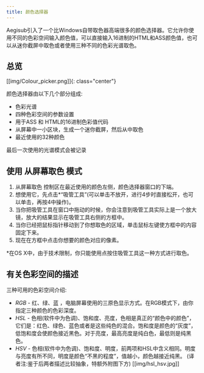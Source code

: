 ```yaml
---
title: 颜色选择器
---
```


Aegisub引入了一个比Windows自带取色器高端很多的颜色选择器。它允许你使用不同的色彩空间输入颜色值，可以直接输入16进制的HTML和ASS颜色值，也可以从迷你截屏中取色或者使用三种不同的色彩光谱取色。


## 总览 ##


[[img/Colour_picker.png]]{: class="center"}

颜色选择器由以下几个部分组成:

* 色彩光谱
* 四种色彩空间的参数设置
* 用于ASS 和 HTML的16进制色彩值代码 
* 从屏幕中一小区块，生成一个迷你截屏，然后从中取色
* 最近使用的32种颜色

最后一次使用的光谱模式会被记录


## 使用 从屏幕取色 模式 ##


1. 从屏幕取色 控制区在最近使用的颜色左侧，颜色选择器窗口的下端。
2. 想使用它，先点击*“吸管工具”(可以单击不放开，进行4步时直接松开，也可以单击，再按4中操作)。
3. 当你把吸管工具在窗口中拖动的时候，你会注意到吸管工具实际上是一个放大镜，放大的结果显示在吸管工具右侧的方框中。
4. 当你已经把鼠标指针移动到了你想取色的区域，单击鼠标左键使方框中的内容固定下来。
5. 现在在方框中点击你想要的颜色对应的像素。

*在OS X中，由于技术限制，你只能使用点按住吸管工具这一种方式进行取色。


## 有关色彩空间的描述 ##

三种可用的色彩空间介绍:

* _RGB_ - 红、绿、蓝 ，电脑屏幕使用的三原色显示方式。在RGB模式下，由你指定三种颜色的色彩深度。
* _HSL_ - 色相(软件中为色调)、饱和度、亮度，色相是真正的“颜色中的颜色”，它们是：红色、绿色、蓝色或者是这些纯色的混合。饱和度是颜色的“灰度”，低饱和度会使颜色接近黑色。对于亮度，最高亮度是纯白色，最低则是纯黑色。
* _HSV_ - 色相(软件中为色调)、饱和度、明度，前两项和HSL中含义相同。明度与亮度有所不同，明度是颜色“不黑的程度”，值越小，颜色越接近纯黑。
  (译者注:鉴于后两者描述比较抽象，特额外附图下方)
[[img/hsl_hsv.jpg]]
